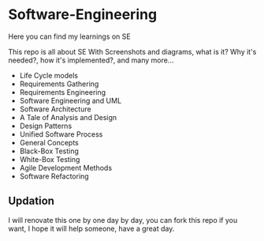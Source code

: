 # Software-Engineering

Here you can find my learnings on SE <br/>

This repo is all about SE With Screenshots and diagrams, what is it? 
Why it's needed?, how it's implemented?, and many more...

- Life Cycle models
- Requirements Gathering
- Requirements Engineering
- Software Engineering and UML
- Software Architecture
- A Tale of Analysis and Design
- Design Patterns
- Unified Software Process
- General Concepts
- Black-Box Testing
- White-Box Testing
- Agile Development Methods
- Software Refactoring

## Updation

I will renovate this one by one day by day, you can fork this repo if you want, I hope it will help someone, have a great day.
